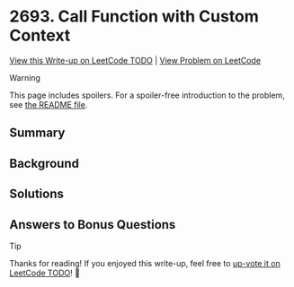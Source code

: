 # 2693. Call Function with Custom Context

[View this Write-up on LeetCode TODO](https://leetcode.com/problems/call-function-with-custom-context/solutions/) | [View Problem on LeetCode](https://leetcode.com/problems/call-function-with-custom-context/)

> [!WARNING]  
> This page includes spoilers. For a spoiler-free introduction to the problem, see [the README file](README.md).

## Summary

## Background

## Solutions

## Answers to Bonus Questions

> [!TIP]  
> Thanks for reading! If you enjoyed this write-up, feel free to [up-vote it on LeetCode TODO](https://leetcode.com/problems/call-function-with-custom-context/solutions/)! 🙏
